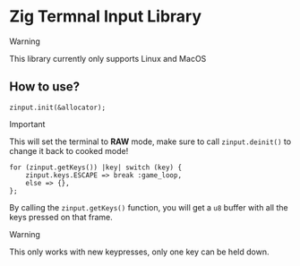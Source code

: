 # Zig Termnal Input Library
> [!WARNING]
> This library currently only supports Linux and MacOS

## How to use?
```zig
zinput.init(&allocator);
```
> [!IMPORTANT]
> This will set the terminal to **RAW** mode, make sure to call `zinput.deinit()` to change it back to cooked mode!
```zig
for (zinput.getKeys()) |key| switch (key) {
    zinput.keys.ESCAPE => break :game_loop,
    else => {},
};
```
By calling the `zinput.getKeys()` function, you will get a `u8` buffer with all the keys pressed on that frame.
> [!WARNING]
> This only works with new keypresses, only one key can be held down.